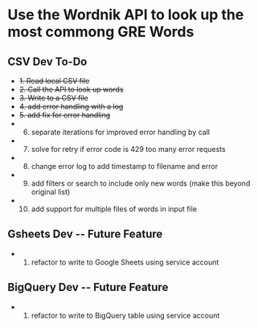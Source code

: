 # Use the Wordnik API to look up the most commong GRE Words

## CSV Dev To-Do

- ~~1. Read local CSV file~~ 
- ~~2. Call the API to look up words~~
- ~~3. Write to a CSV file~~
- ~~4. add error handling with a log~~ 
- ~~5. add fix for error handling~~
- 6. separate iterations for improved error handling by call
- 7. solve for retry if error code is 429 too many error requests
- 8. change error log to add timestamp to filename and error 
- 9. add filters or search to include only new words (make this beyond original list)
- 10. add support for multiple files of words in input file

## Gsheets Dev -- Future Feature

- 1. refactor to write to Google Sheets using service account

## BigQuery Dev -- Future Feature

- 1. refactor to write to BigQuery table using service account